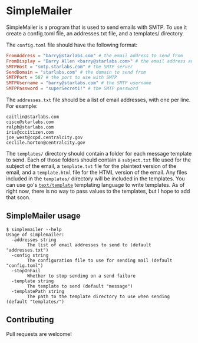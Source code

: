 # SimpleMailer

SimpleMailer is a program that is used to send emails with SMTP. To use it create a config.toml file, an addresses.txt file, and a templates/ directory.

The `config.toml` file should have the following format:
```toml
FromAddress = "barry@starlabs.com" # the email address to send from
FromDisplay = "Barry Allen <barry@starlabs.com>" # the email address and name to display in sent mail
SMTPHost = "smtp.starlabs.com" # the SMTP server
SendDomain = "starlabs.com" # the domain to send from
SMTPPort = 587 # the port to use with SMTP
SMTPUsername = "barry@starlabs.com" # the SMTP username
SMTPPassword = "superSecret1!" # the SMTP password
```

The `addresses.txt` file should be a list of email addresses, with one per line. For example:
```
caitlin@starlabs.com
cisco@starlabs.com
ralph@starlabs.com
iris@cccitizen.com
joe_west@ccpd.centralcity.gov
ceclile.horton@centralcity.gov
```

The `templates/` directory should contain a folder for each message template to send. Each of those folders should contain a `subject.txt` file used for the subject of the email, a `template.txt` file for the plaintext version of the email, and a `template.html` file for the HTML version of the email. Any files included in the `templates/` directory will be included in the templates. You can use go's [`text/template`](https://golang.org/pkg/text/template/) templating language to write templates. As of right now, there is no way to pass values to the templates, but I hope to add that soon.

## SimpleMailer usage
```shell
$ simplemailer --help
Usage of simplemailer:
  -addresses string
        The list of email addresses to send to (default "addresses.txt")
  -config string
        The configuration file to use for sending mail (default "config.toml")
  -stopOnFail
        Whether to stop sending on a send failure
  -template string
        The template to send (default "message")
  -templatePath string
        The path to the template directory to use when sending (default "templates/")
```

## Contributing
Pull requests are welcome!